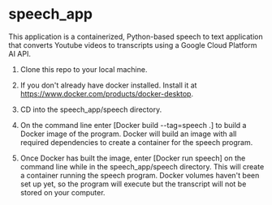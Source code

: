 # speech_app

This application is a containerized, Python-based speech to text application that converts Youtube videos to transcripts using a Google Cloud Platform AI API.

1. Clone this repo to your local machine.

2. If you don't already have docker installed. Install it at https://www.docker.com/products/docker-desktop.

3. CD into the speech_app/speech directory.

4. On the command line enter [Docker build --tag=speech .] to build a Docker image of the program. Docker will build an image with all required dependencies to create a container for the speech program.

5. Once Docker has built the image, enter [Docker run speech] on the command line while in the speech_app/speech directory. This will create a container running the speech program. Docker volumes haven't been set up yet, so the program will execute but the transcript will not be stored on your computer.
